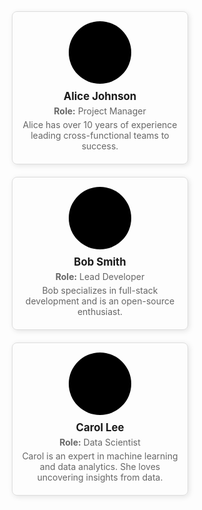<style>
.people-container {
    display: flex;
    flex-wrap: wrap;
    gap: 20px;
    justify-content: center;
}

.person-box {
    border: 1px solid #ddd;
    border-radius: 8px;
    padding: 15px;
    width: 250px;
    text-align: center;
    box-shadow: 2px 2px 8px rgba(0, 0, 0, 0.1);
}

.person-box .placeholder {
    background-color: #000;
    width: 100px;
    height: 100px;
    border-radius: 50%;
    margin: 0 auto;
}

.person-box h3 {
    margin: 10px 0 5px;
    font-size: 1.2em;
}

.person-box p {
    margin: 5px 0;
    color: #666;
}
</style>

<div class="people-container">
    <div class="person-box">
        <div class="placeholder"></div>
        <h3>Alice Johnson</h3>
        <p><strong>Role:</strong> Project Manager</p>
        <p>Alice has over 10 years of experience leading cross-functional teams to success.</p>
    </div>
    <div class="person-box">
        <div class="placeholder"></div>
        <h3>Bob Smith</h3>
        <p><strong>Role:</strong> Lead Developer</p>
        <p>Bob specializes in full-stack development and is an open-source enthusiast.</p>
    </div>
    <div class="person-box">
        <div class="placeholder"></div>
        <h3>Carol Lee</h3>
        <p><strong>Role:</strong> Data Scientist</p>
        <p>Carol is an expert in machine learning and data analytics. She loves uncovering insights from data.</p>
    </div>
</div>